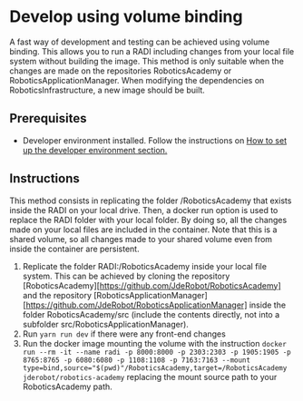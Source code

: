 # Develop using volume binding
A fast way of development and testing can be achieved using volume binding. This allows you to run a RADI including changes from your local file system without building the image. This method is only suitable when the changes are made on the repositories RoboticsAcademy or RoboticsApplicationManager. When modifying the dependencies on RoboticsInfrastructure, a new image should be built.

## Prerequisites
- Developer environment installed. Follow the instructions on [How to set up the developer environment section.][]

## Instructions
This method consists in replicating the folder /RoboticsAcademy that exists inside the RADI on your local drive. Then, a docker run option is used to replace the RADI folder with your local folder. By doing so, all the changes made on your local files are included in the container. Note that this is a shared volume, so all changes made to your shared volume even from inside the container are persistent.
1. Replicate the folder RADI:/RoboticsAcademy inside your local file system. This can be achieved by cloning the repository [RoboticsAcademy][https://github.com/JdeRobot/RoboticsAcademy] and the repository [RoboticsApplicationManager][https://github.com/JdeRobot/RoboticsApplicationManager] inside the folder RoboticsAcademy/src (include the contents directly, not into a subfolder src/RoboticsApplicationManager).
2. Run ``` yarn run dev ``` if there were any front-end changes
3. Run the docker image mounting the volume with the instruction ``` docker run --rm -it --name radi -p 8000:8000 -p 2303:2303 -p 1905:1905 -p 8765:8765 -p 6080:6080 -p 1108:1108 -p 7163:7163 --mount type=bind,source="$(pwd)"/RoboticsAcademy,target=/RoboticsAcademy jderobot/robotics-academy ``` replacing the mount source path to your RoboticsAcademy path.


[How to set up the developer environment section.]: /docs/InstructionsForDevelopers.md